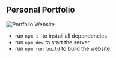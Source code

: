 ## Personal Portfolio

![Portfolio Website](https://i.ibb.co/WgPMpts/image.png)

- run ```npm i ``` to install all dependencies
- run ```npm dev``` to start the server
- run ```npm run build``` to build the website
